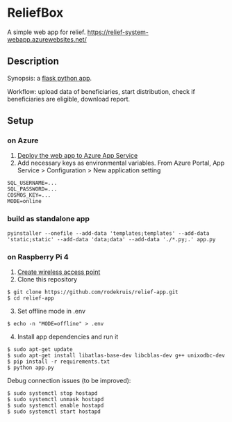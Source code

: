 # ReliefBox

A simple web app for relief.
https://relief-system-webapp.azurewebsites.net/

## Description

Synopsis: a [flask python app](https://flask.palletsprojects.com/en/2.0.x/).

Workflow: upload data of beneficiaries, start distribution, check if beneficiaries are eligible, download report.

## Setup

### on Azure
1. [Deploy the web app to Azure App Service](https://learn.microsoft.com/en-us/azure/app-service/quickstart-python)
3. Add necessary keys as environmental variables. From Azure Portal, App Service > Configuration > New application setting
```
SQL_USERNAME=...
SQL_PASSWORD=...
COSMOS_KEY=...
MODE=online
```

### build as standalone app
```
pyinstaller --onefile --add-data 'templates;templates' --add-data 'static;static' --add-data 'data;data' --add-data './*.py;.' app.py
```

### on Raspberry Pi 4
1. [Create wireless access point](https://raspberrypi-guide.github.io/networking/create-wireless-access-point#start-up-the-wireless-access-point)
2. Clone this repository
```
$ git clone https://github.com/rodekruis/relief-app.git
$ cd relief-app
```
3. Set offline mode in .env
```
$ echo -n "MODE=offline" > .env
```
4. Install app dependencies and run it
```
$ sudo apt-get update
$ sudo apt-get install libatlas-base-dev libcblas-dev g++ unixodbc-dev
$ pip install -r requirements.txt
$ python app.py
```
Debug connection issues (to be improved):
```
$ sudo systemctl stop hostapd
$ sudo systemctl unmask hostapd
$ sudo systemctl enable hostapd
$ sudo systemctl start hostapd
```
